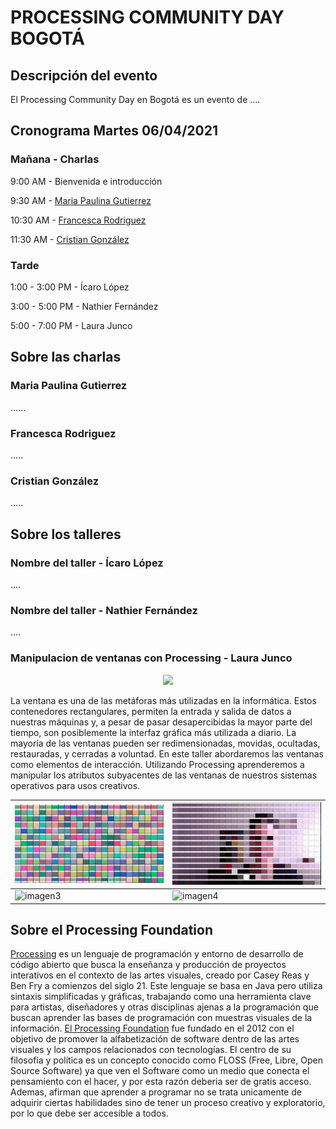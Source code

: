 # PROCESSING COMMUNITY DAY BOGOTÁ

## Descripción del evento
El Processing Community Day en Bogotá es un evento de ....


## Cronograma Martes 06/04/2021

### Mañana - Charlas

9:00 AM - Bienvenida e introducción

9:30 AM - [Maria Paulina Gutierrez](https://about.me/mariapaulina)

10:30 AM - [Francesca Rodriguez](http://www.franrodriguezsawaya.com/)

11:30 AM - [Cristian González](https://tangibleinteraction.com/)

### Tarde
1:00 - 3:00 PM - Ícaro López

3:00 - 5:00 PM - Nathier Fernández

5:00 - 7:00 PM - Laura Junco

## Sobre las charlas

### Maria Paulina Gutierrez

......

### Francesca Rodriguez

.....

### Cristian González

.....


## Sobre los talleres

### Nombre del taller - Ícaro López

....

### Nombre del taller - Nathier Fernández

....

### Manipulacion de ventanas con Processing - Laura Junco

<p align="center" width="100%">
    <img width="50%" src="https://github.com/pcdbogota/pcdbogota.github.io/blob/main/Images/Laura-1.gif"> 
</p>


La ventana es una de las metáforas más utilizadas en la informática. Estos contenedores rectangulares, permiten la entrada y salida de datos a nuestras máquinas y, a pesar de pasar desapercibidas la mayor parte del tiempo, son posiblemente la interfaz gráfica más utilizada a diario. La mayoría de las ventanas pueden ser redimensionadas, movidas, ocultadas, restauradas, y cerradas a voluntad. En este taller abordaremos las ventanas como elementos de interacción. Utilizando Processing aprenderemos a manipular los atributos subyacentes de las ventanas de nuestros sistemas operativos para usos creativos.

![imagen1](https://github.com/pcdbogota/pcdbogota.github.io/blob/main/Images/Laura-2.png)|![imagen2](https://github.com/pcdbogota/pcdbogota.github.io/blob/main/Images/Laura-3.png)
----------|----------
![imagen3](https://github.com/pcdbogota/pcdbogota.github.io/blob/main/Images/Laura-4.gif)|![imagen4](https://github.com/pcdbogota/pcdbogota.github.io/blob/main/Images/Laura-5.gif)


## Sobre el Processing Foundation

[Processing](https://processing.org/) es un lenguaje de programación y entorno de desarrollo de código abierto que busca la enseñanza y producción de proyectos interativos en el contexto de las artes visuales, creado por Casey Reas y Ben Fry a comienzos del siglo 21. Este lenguaje se basa en Java pero utiliza sintaxis simplificadas y gráficas, trabajando como una herramienta clave para artistas, diseñadores y otras disciplinas ajenas a la programación que buscan aprender las bases de programación con muestras visuales de la información.
[El Processing Foundation](https://processingfoundation.org) fue fundado en el 2012 con el objetivo de promover la alfabetización de software dentro de las artes visuales y los campos relacionados con tecnologías. El centro de su filosofía y política es un concepto conocido como FLOSS (Free, Libre, Open Source Software) ya que ven el Software como un medio que conecta el pensamiento con el hacer, y por esta razón deberia ser de gratis acceso. Ademas, afirman que aprender a programar no se trata unicamente de adquirir ciertas habilidades sino de tener un proceso creativo y exploratorio, por lo que debe ser accesible a todos.
